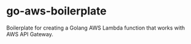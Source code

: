 # go-aws-boilerplate
Boilerplate for creating a Golang AWS Lambda function that works with AWS API Gateway.
